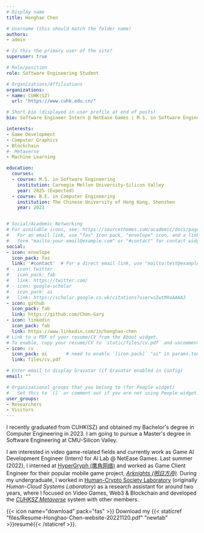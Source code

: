 ```yaml
---
# Display name
title: Honghao Chen

# Username (this should match the folder name)
authors:
- admin

# Is this the primary user of the site?
superuser: true

# Role/position
role: Software Engineering Student

# Organizations/Affiliations
organizations:
- name: CUHK(SZ)
  url: "https://www.cuhk.edu.cn/"

# Short bio (displayed in user profile at end of posts)
bio: Software Engineer Intern @ NetEase Games | M.S. in Software Engineering @ CMU | B.E. in Computer Engineering @ CUHK(SZ)

interests:
- Game Development
- Computer Graphics
- Blockchain
#- Metaverse
- Machine Learning

education:
  courses:
  - course: M.S. in Software Engineering
    institution: Carnegie Mellon University-Silicon Valley
    year: 2025 (Expected)
  - course: B.E. in Computer Engineering
    institution: The Chinese University of Hong Kong, Shenzhen
    year: 2023


# Social/Academic Networking
# For available icons, see: https://sourcethemes.com/academic/docs/page-builder/#icons
#   For an email link, use "fas" icon pack, "envelope" icon, and a link in the
#   form "mailto:your-email@example.com" or "#contact" for contact widget.
social:
- icon: envelope
  icon_pack: fas
  link: '#contact'  # For a direct email link, use "mailto:test@example.org".
# - icon: twitter
#   icon_pack: fab
#   link: https://twitter.com/
# - icon: google-scholar
#   icon_pack: ai
#   link: https://scholar.google.co.uk/citations?user=sIwtMXoAAAAJ
- icon: github
  icon_pack: fab
  link: https://github.com/Chen-Gary
- icon: linkedin
  icon_pack: fab
  link: https://www.linkedin.com/in/honghao-chen
# Link to a PDF of your resume/CV from the About widget.
# To enable, copy your resume/CV to `static/files/cv.pdf` and uncomment the lines below.
- icon: cv
  icon_pack: ai       # need to enable `[icon.pack]` "ai" in params.toml --add by GaryC
  link: files/cv.pdf

# Enter email to display Gravatar (if Gravatar enabled in Config)
email: ""

# Organizational groups that you belong to (for People widget)
#   Set this to `[]` or comment out if you are not using People widget.
user_groups:
- Researchers
- Visitors
---
```


I recently graduated from CUHK(SZ) and obtained my Bachelor's degree in Computer Engineering in 2023. I am going to pursue a Master's degree in Software Engineering at CMU-Silicon Valley.

I am interested in video game-related fields and currently work as Game AI Development Engineer (Intern) for AI Lab @ NetEase Games. Last summer (2022), I interned at [HyperGryph (鹰角网络)](https://www.hypergryph.com/) and worked as Game Client Engineer for their popular mobile game project, [*Arknights (明日方舟)*](https://ak.hypergryph.com/). During my undergraduate, I worked in [Human-Crypto Society Laboratory](https://hcslab.cuhk.edu.cn/) (originally *Human-Cloud Systems Laboratory*) as a research assistant for around two years, where I focused on Video Games, Web3 & Blockchain and developed the [*CUHKSZ Metaverse*](https://hcslab.cuhk.edu.cn/cuhkszmetaverse-eng/) system with other members.

{{< icon name="download" pack="fas" >}} Download my {{< staticref "files/Resume-Honghao-Chen-website-20221120.pdf" "newtab" >}}resumé{{< /staticref >}}.
